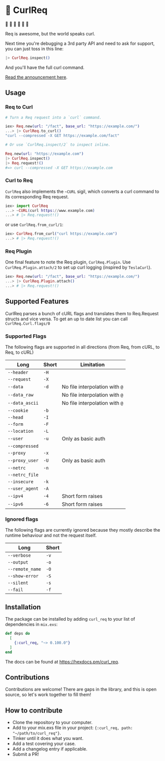 # 🥌 CurlReq

🥌 🥌 🥌 🥌 🥌 🥌

Req is awesome, but the world speaks curl.

Next time you're debugging a 3rd party API and need to ask for support, you can just toss in this line:

```elixir
|> CurlReq.inspect()
```

And you'll have the full curl command.

[Read the announcement here](https://codecodeship.com/blog/2024-06-03-curl_req).

## Usage

### Req to Curl

```elixir
# Turn a Req request into a `curl` command.

iex> Req.new(url: "/fact", base_url: "https://example.com/")
...> |> CurlReq.to_curl()
"curl --compressed -X GET https://example.com/fact"

# Or use `CurlReq.inspect/2` to inspect inline.

Req.new(url: "https://example.com")
|> CurlReq.inspect()
|> Req.request!()
#=> curl --compressed -X GET https://example.com
```

### Curl to Req

`CurlReq` also implements the `~CURL` sigil, which converts a curl command to its corresponding Req request.

```elixir
iex> import CurlReq
...> ~CURL(curl https://www.example.com)
...> # |> Req.request!()

```

or use `CurlReq.from_curl/1`:

```elixir
iex> CurlReq.from_curl("curl https://example.com")
...> # |> Req.request!()

```

### Req Plugin

One final feature to note the Req plugin, `CurlReq.Plugin`. Use `CurlReq.Plugin.attach/2` to set up curl logging (inspired by `TeslaCurl`).

```elixir
iex> Req.new(url: "/fact", base_url: "https://example.com/")
...> |> CurlReq.Plugin.attach()
...> # |> Req.request!()

```

## Supported Features

CurlReq parses a bunch of cURL flags and translates them to Req.Request structs and vice versa. To get an up to date list you can call `CurlReq.Curl.flags/0`

### Supported Flags

The following flags are supported in all directions (from Req, from cURL, to Req, to cURL)

| Long           | Short | Limitation                     |
| -------------- | ----- | ------------------------------ |
| `--header`     | `-H`  |                                |
| `--request`    | `-X`  |                                |
| `--data`       | `-d`  | No file interpolation with `@` |
| `--data_raw`   |       | No file interpolation with `@` |
| `--data_ascii` |       | No file interpolation with `@` |
| `--cookie`     | `-b`  |                                |
| `--head`       | `-I`  |                                |
| `--form`       | `-F`  |                                |
| `--location`   | `-L`  |                                |
| `--user`       | `-u`  | Only as basic auth             |
| `--compressed` |       |                                |
| `--proxy`      | `-x`  |                                |
| `--proxy_user` | `-U`  | Only as basic auth             |
| `--netrc`      | `-n`  |                                |
| `--netrc_file` |       |                                |
| `--insecure`   | `-k`  |                                |
| `--user_agent` | `-A`  |                                |
| `--ipv4` | `-4`  | Short form raises                               |
| `--ipv6` | `-6`  | Short form raises                               |

### Ignored flags

The following flags are currently ignored because they mostly describe the runtime behaviour and not the request itself.

| Long            | Short |
| --------------- | ----- |
| `--verbose`     | `-v`  |
| `--output`      | `-o`  |
| `--remote_name` | `-O`  |
| `--show-error`  | `-S`  |
| `--silent`      | `-s`  |
| `--fail`        | `-f`  |

## Installation

The package can be installed
by adding `curl_req` to your list of dependencies in `mix.exs`:

```elixir
def deps do
  [
    {:curl_req, "~> 0.100.0"}
  ]
end
```

The docs can be found at <https://hexdocs.pm/curl_req>.

## Contributions

Contributions are welcome! There are gaps in the library, and this is open source, so let's work together to fill them!

## How to contribute

- Clone the repository to your computer.
- Add to your mix.exs file in your project: `{:curl_req, path: "~/path/to/curl_req"}`.
- Tinker until it does what you want.
- Add a test covering your case.
- Add a changelog entry if applicable.
- Submit a PR!
